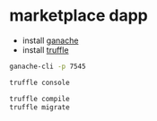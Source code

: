 # marketplace dapp

- install [ganache](https://www.npmjs.com/package/ganache-cli)
- install [truffle](https://www.npmjs.com/package/truffle)

```sh
ganache-cli -p 7545

truffle console

truffle compile
truffle migrate
```
